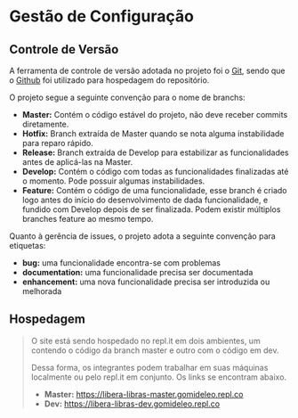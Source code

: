 # Gestão de Configuração

## Controle de Versão

A ferramenta de controle de versão adotada no projeto foi o
[Git](https://git-scm.com/), sendo que o [Github](https://github.com)
foi utilizado para hospedagem do repositório.

O projeto segue a seguinte convenção para o nome de branchs:

- **Master:** Contém o código estável do projeto, não deve receber commits diretamente.
- **Hotfix:** Branch extraída de Master quando se nota alguma instabilidade para reparo rápido.
- **Release:** Branch extraída de Develop para estabilizar as funcionalidades antes de aplicá-las na Master.
- **Develop:** Contém o código com todas as funcionalidades finalizadas até o momento. Pode possuir algumas instabilidades.
- **Feature:** Contém o código de uma funcionalidade, esse branch é criado logo antes do início do desenvolvimento de dada funcionalidade, e fundido com Develop depois de ser finalizada. Podem existir múltiplos branches feature ao mesmo tempo.

Quanto à gerência de issues, o projeto adota a seguinte convenção para
etiquetas:

- **bug:** uma funcionalidade encontra-se com problemas
- **documentation:** uma funcionalidade precisa ser documentada
- **enhancement:** uma nova funcionalidade precisa ser introduzida ou melhorada

## Hospedagem

> O site está sendo hospedado no repl.it em dois ambientes, um contendo o código da branch master e outro com o código em dev.
>
> Dessa forma, os integrantes podem trabalhar em suas máquinas localmente ou pelo repl.it em conjunto. Os links se encontram abaixo.
>
> - **Master:** https://libera-libras-master.gomideleo.repl.co
> - **Dev:** https://libera-libras-dev.gomideleo.repl.co
